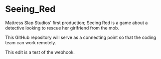 # Seeing_Red
Mattress Slap Studios' first production; Seeing Red is a game about a detective looking to rescue her girlfriend from the mob.

This GitHub repository will serve as a connecting point so that the coding team can work remotely.

This edit is a test of the webhook.
